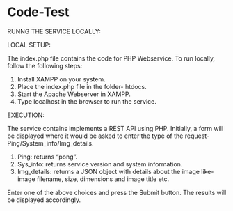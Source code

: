 # Code-Test

RUNNG THE SERVICE LOCALLY:

LOCAL SETUP:

The index.php file contains the code for PHP Webservice.
To run locally, follow the following steps:
1) Install XAMPP on your system.
2) Place the index.php file in the folder- htdocs.
3) Start the Apache Webserver in XAMPP.
4) Type localhost in the browser to run the service.

EXECUTION:

The service contains implements a REST API using PHP.
Initially, a form will be displayed where it would be asked to enter the type of the request- Ping/System_info/Img_details.

1) Ping: returns “pong”.
2) Sys_info: returns service version and system information.
3) Img_details: returns a JSON object with details about the image like- image filename, size, dimensions and image title etc.

Enter one of the above choices and press the Submit button. The results will be displayed accordingly. 
